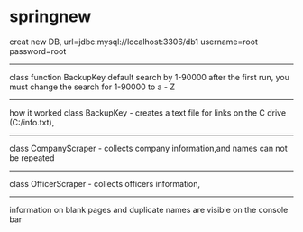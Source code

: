 # springnew
creat new DB, url=jdbc:mysql://localhost:3306/db1
username=root
password=root
****************

class function  BackupKey
default search by 1-90000
after the first run, you must change the search for 1-90000 to a - Z
****************

how it worked
class BackupKey - creates a text file for links on the C drive  (C:/info.txt),
**********
class CompanyScraper - collects company information,and names can not be repeated
**********
class OfficerScraper - collects officers information,
*********
information on blank pages and duplicate names are visible on the console bar
